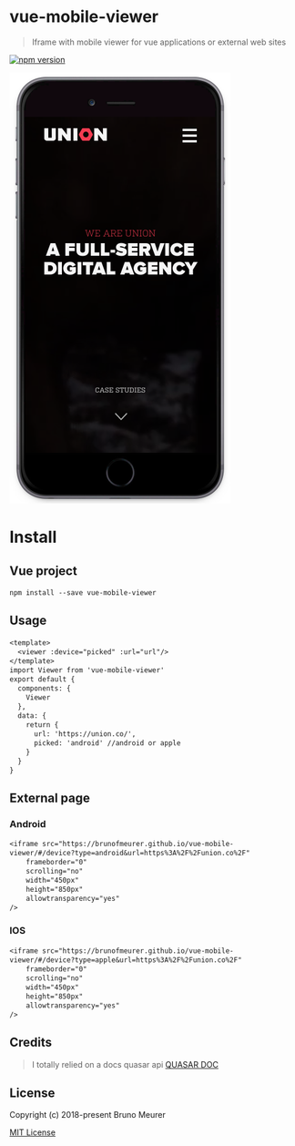 # vue-mobile-viewer

> Iframe with mobile viewer for vue applications or external web sites

[![npm version](https://badge.fury.io/js/vue-mobile-viewer.svg)](https://badge.fury.io/js/vue-mobile-viewer)

![Image of Yaktocat](src/assets/screenshots/1.png)

# Install

## Vue project
```
npm install --save vue-mobile-viewer
```
## Usage
```
<template>
  <viewer :device="picked" :url="url"/>
</template>
import Viewer from 'vue-mobile-viewer'
export default {
  components: {
    Viewer
  },
  data: {
    return {
      url: 'https://union.co/',
      picked: 'android' //android or apple
    }
  }
}
```

## External page

### Android
```
<iframe src="https://brunofmeurer.github.io/vue-mobile-viewer/#/device?type=android&url=https%3A%2F%2Funion.co%2F"
    frameborder="0"
    scrolling="no"
    width="450px"
    height="850px"
    allowtransparency="yes"
/>
```

### IOS
```
<iframe src="https://brunofmeurer.github.io/vue-mobile-viewer/#/device?type=apple&url=https%3A%2F%2Funion.co%2F"
    frameborder="0"
    scrolling="no"
    width="450px"
    height="850px"
    allowtransparency="yes"
/>
```

## Credits
> I totally relied on a docs quasar api [QUASAR DOC](http://quasar-framework.org/components/toolbar.html)

## License
Copyright (c) 2018-present Bruno Meurer

[MIT License](http://en.wikipedia.org/wiki/MIT_License)